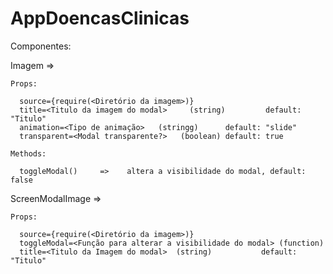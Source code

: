 # AppDoencasClinicas

Componentes:

  Imagem => 
  
    Props:
    
      source={require(<Diretório da imagem>)}
      title=<Titulo da imagem do modal>     (string)         default: "Titulo"
      animation=<Tipo de animação>   (stringg)      default: "slide"
      transparent=<Modal transparente?>   (boolean) default: true
    
    Methods:
    
      toggleModal()     =>    altera a visibilidade do modal, default: false
  
  ScreenModalImage =>
  
    Props:
    
      source={require(<Diretório da imagem>)}
      toggleModal=<Função para alterar a visibilidade do modal> (function)
      title=<Titulo da Imagem do modal>  (string)           default: "Titulo"
